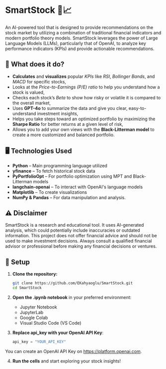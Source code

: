 # SmartStock 🧠📈

An AI-powered tool that is designed to provide recommendations on the stock market by utilizing a combination of traditional financial indicators and modern portfolio theory models. SmartStock leverages the power of Large Language Models (LLMs), particularly that of OpenAI, to analyze key performance indicators (KPIs) and provide actionable recommendations.

## 👀 What does it do?
* **Calculates** and **visualizes** popular *KPIs* like *RSI*, *Bollinger Bands*, and *MACD* for specific stocks,
* Looks at the *Price-to-Earnings (P/E) ratio* to help you understand how a stock is valued,
* Checks each stock’s *Beta* to show how risky or volatile it is compared to the overall market,
* Uses **GPT-4o** to summarize the data and give you clear, easy-to-understand investment insights,
* Helps you take steps toward an optimized portfolio by maximizing the **Sharpe Ratio** for better returns at a given level of risk,
* Allows you to add your own views with the **Black-Litterman model** to create a more customized and balanced portfolio.

## 🖥️ Technologies Used

- **Python** – Main programming language utilized
- **yfinance** – To fetch historical stock data
- **PyPortfolioOpt** – For portfolio optimization using MPT and Black-Litterman models
- **langchain-openai** – To interact with OpenAI's language models
- **Matplotlib** – To create visualizations
- **NumPy & Pandas** – For data manipulation and analysis.

## ⚠️ Disclaimer
SmartStock is a research and educational tool. It uses AI-generated analysis, which could potentially include inaccuracies or outdated information. This project does not offer financial advice and should not be used to make investment decisions. Always consult a qualified financial advisor or professional before making any financial decisions or ventures.

## 📁 Setup
1. **Clone the repository:**
   ```bash
   git clone https://github.com/EKahyaoglu/SmartStock.git
   cd SmartStock
   ```

2. **Open the .ipynb notebook** in your preferred environment:
   - Jupyter Notebook
   - JupyterLab
   - Google Colab
   - Visual Studio Code (VS Code)

3. **Replace api_key with your OpenAI API Key**:
   ```python
   api_key = "YOUR_API_KEY"
   ```
  You can create an OpenAI API Key on https://platform.openai.com.

4. **Run the cells** and start exploring your stock insights!
   
